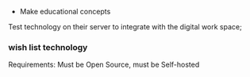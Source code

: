 
- Make educational concepts


Test technology on their server to integrate with the digital work space;


### wish list technology

Requirements:
Must be Open Source, must be Self-hosted

